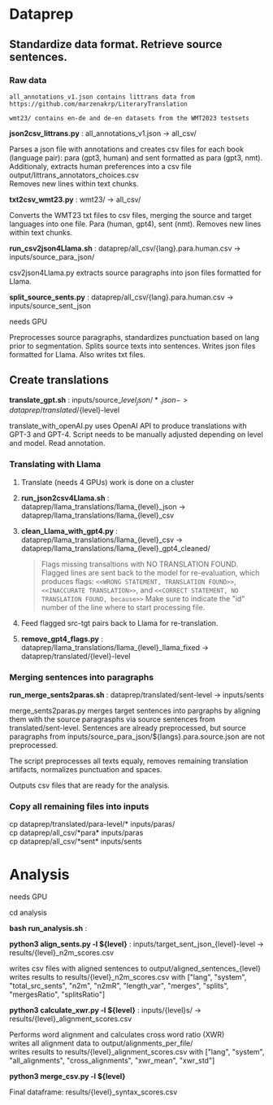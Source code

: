 # Dataprep

## Standardize data format. Retrieve source sentences.

### Raw data

    all_annotations_v1.json contains littrans data from https://github.com/marzenakrp/LiteraryTranslation

    wmt23/ contains en-de and de-en datasets from the WMT2023 testsets

**json2csv_littrans.py** : all_annotations_v1.json -> all_csv/

Parses a json file with annotations and creates csv files for each book (language pair): para (gpt3, human) and sent formatted as para (gpt3, nmt).
Additionaly, extracts human preferences into a csv file output/littrans_annotators_choices.csv \
Removes new lines within text chunks.

**txt2csv_wmt23.py** : wmt23/ -> all_csv/

Converts the WMT23 txt files to csv files, merging the source and target languages into one file. Para (human, gpt4), sent (nmt).
Removes new lines within text chunks.

**run_csv2json4Llama.sh** : dataprep/all_csv/{lang}.para.human.csv -> inputs/source_para_json/ 

csv2json4Llama.py extracts source paragraphs into json files formatted for Llama. 

**split_source_sents.py** : dataprep/all_csv/{lang}.para.human.csv -> inputs/source_sent_json

needs GPU

Preprocesses source paragraphs, standardizes punctuation based on lang prior to segmentation. Splits source texts into sentences. Writes json files formatted for Llama. Also writes txt files. 

## Create translations

**translate_gpt.sh** : inputs/source_${level}_json/*.json -> dataprep/translated/${level}-level

translate_with_openAI.py uses OpenAI API to produce translations with GPT-3 and GPT-4. Script needs to be manually adjusted depending on level and model. Read annotation.

### Translating with Llama 

1. Translate (needs 4 GPUs) work is done on a cluster
2. **run_json2csv4Llama.sh** : dataprep/llama_translations/llama_{level}\_json -> dataprep/llama_translations/llama_{level}\_csv

3. **clean_Llama_with_gpt4.py** : dataprep/llama_translations/llama_{level}\_csv -> dataprep/llama_translations/llama_{level}_gpt4_cleaned/

    > Flags missing transaltions with NO TRANSLATION FOUND. Flagged lines are sent back to the model for re-evaluation, which produces flags: `<<WRONG STATEMENT, TRANSLATION FOUND>>`, `<<INACCURATE TRANSLATION>>`, and `<<CORRECT STATEMENT, NO TRANSLATION FOUND, because>>` 
    Make sure to indicate the "id" number of the line where to start processing file.

4. Feed flagged src-tgt pairs back to Llama for re-translation.

5. **remove_gpt4_flags.py** : dataprep/llama_translations/llama_{level}_llama_fixed -> dataprep/translated/{level}-level

### Merging sentences into paragraphs

**run_merge_sents2paras.sh** : dataprep/translated/sent-level -> inputs/sents

merge_sents2paras.py merges target sentences into pargraphs by aligning them with the source paragrasphs via source sentences from translated/sent-level. Sentences are already preprocessed, but source paragraphs from inputs/source_para_json/${langs}.para.source.json are not preprocessed.

The script preprocesses all texts equaly, removes remaining translation artifacts, normalizes punctuation and spaces.

Outputs csv files that are ready for the analysis.

### Copy all remaining files into inputs

cp dataprep/translated/para-level/* inputs/paras/ \
cp dataprep/all_csv/\*para\* inputs/paras \
cp dataprep/all_csv/\*sent\* inputs/sents

# Analysis

needs GPU

cd analysis

**bash run_analysis.sh** : 

**python3 align_sents.py -l ${level}** : inputs/target_sent_json_{level}-level -> results/{level}_n2m_scores.csv

writes csv files with aligned sentences to output/aligned_sentences_{level} \
writes results to results/{level}_n2m_scores.csv
with ["lang", "system", "total_src_sents", "n2m", "n2mR", "length_var", "merges", "splits", "mergesRatio", "splitsRatio"]

**python3 calculate_xwr.py -l ${level}** : inputs/{level}s/ -> results/{level}_alignment_scores.csv

Performs word alignment and calculates cross word ratio (XWR) \
writes all alignment data to output/alignments_per_file/ \
writes results to results/{level}_alignment_scores.csv
with ["lang", "system", "all_alignments", "cross_alignments", "xwr_mean", "xwr_std"]

**python3 merge_csv.py -l ${level}**

Final dataframe: results/{level}_syntax_scores.csv












 




